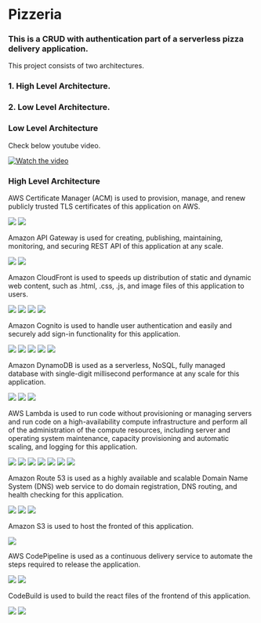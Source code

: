 <!DOCTYPE html>
<html lang="en">
<head>
    <meta charset="UTF-8">
    <meta http-equiv="X-UA-Compatible" content="IE=edge">
    <meta name="viewport" content="width=device-width, initial-scale=1.0">
</head>
<body>
    <h1>Pizzeria</h1> 
    <h3>This is a CRUD with authentication part of a serverless pizza delivery application.</h3>
    <p>This project consists of two architectures.</p>
    <h3>1. High Level Architecture.</h3>
    <h3>2. Low Level Architecture.</h3>
    <h3>Low Level Architecture</h3>
    <p>Check below youtube video.</p>
    <a href="https://youtu.be/VrCyGTqENZg" target="_blank">
    <img src="https://img.youtube.com/vi/VrCyGTqENZg/hqdefault.jpg" alt="Watch the video" />
    </a>
    <h3>High Level Architecture</h3>
    <p>AWS Certificate Manager (ACM) is used to provision, manage, and renew publicly trusted TLS certificates of this application on AWS. </p>
    <img src="https://malakas3.s3.amazonaws.com/pizzeria/pizzeriaImages/pizzeriaACM@.png" />
    <img src="https://malakas3.s3.amazonaws.com/pizzeria/pizzeriaImages/pizzeriaACM@2.png" />
    <p>Amazon API Gateway is used for creating, publishing, maintaining, monitoring, and securing REST API of this application at any scale.</p>
    <img src="https://malakas3.s3.amazonaws.com/pizzeria/pizzeriaImages/pizzeriaApiGateway@.png" />
    <img src="https://malakas3.s3.amazonaws.com/pizzeria/pizzeriaImages/pizzeriaApiGateway@2.png" />
    <p>Amazon CloudFront is used to speeds up distribution of static and dynamic web content, such as .html, .css, .js, and image files of this application to users.</p>
    <img src="https://malakas3.s3.amazonaws.com/pizzeria/pizzeriaImages/pizzeriaCloudFront@.png" />
    <img src="https://malakas3.s3.amazonaws.com/pizzeria/pizzeriaImages/pizzeriaCloudFront@2.png" />
    <img src="https://malakas3.s3.amazonaws.com/pizzeria/pizzeriaImages/pizzeriaCloudFront@3.png" />
    <img src="https://malakas3.s3.amazonaws.com/pizzeria/pizzeriaImages/pizzeriaCloudFront@4.png" />
    <p>Amazon Cognito is used to handle user authentication and easily and securely add sign-in functionality for this application.</p>
    <img src="https://malakas3.s3.amazonaws.com/pizzeria/pizzeriaImages/pizzeriaCognito@.png" />
    <img src="https://malakas3.s3.amazonaws.com/pizzeria/pizzeriaImages/pizzeriaCognito@2.png" />
    <img src="https://malakas3.s3.amazonaws.com/pizzeria/pizzeriaImages/pizzeriaCognito@3.png" />
    <img src="https://malakas3.s3.amazonaws.com/pizzeria/pizzeriaImages/pizzeriaCognito@4.png" />
    <img src="https://malakas3.s3.amazonaws.com/pizzeria/pizzeriaImages/pizzeriaCognito@5.png" />
    <p>Amazon DynamoDB is used as a serverless, NoSQL, fully managed database with single-digit millisecond performance at any scale for this application. </p>
    <img src="https://malakas3.s3.amazonaws.com/pizzeria/pizzeriaImages/pizzeriaDynamoDB@.png" />
    <img src="https://malakas3.s3.amazonaws.com/pizzeria/pizzeriaImages/pizzeriaDynamoDB@2.png" />
    <img src="https://malakas3.s3.amazonaws.com/pizzeria/pizzeriaImages/pizzeriaDynamoDB@3.png" />
    <p>AWS Lambda is used to run code without provisioning or managing servers and run code on a high-availability compute infrastructure and perform all of the administration of the compute resources, including server and operating system maintenance, capacity provisioning and automatic scaling, and logging for this application. </p>
    <img src="https://malakas3.s3.amazonaws.com/pizzeria/pizzeriaImages/pizzeriaLambda@.png" />
    <img src="https://malakas3.s3.amazonaws.com/pizzeria/pizzeriaImages/pizzeriaLambda@2.png" />
    <img src="https://malakas3.s3.amazonaws.com/pizzeria/pizzeriaImages/pizzeriaLambda@3.png" />
    <img src="https://malakas3.s3.amazonaws.com/pizzeria/pizzeriaImages/pizzeriaLambda@4.png" />
    <img src="https://malakas3.s3.amazonaws.com/pizzeria/pizzeriaImages/pizzeriaLambda@5.png" />
    <img src="https://malakas3.s3.amazonaws.com/pizzeria/pizzeriaImages/pizzeriaLambda@6.png" />
    <img src="https://malakas3.s3.amazonaws.com/pizzeria/pizzeriaImages/pizzeriaLambda@7.png" />
    <p>Amazon Route 53 is used as a highly available and scalable Domain Name System (DNS) web service to do domain registration, DNS routing, and health checking for this application. </p>
    <img src="https://malakas3.s3.amazonaws.com/pizzeria/pizzeriaImages/pizzeriaRoute53@.png" />
    <img src="https://malakas3.s3.amazonaws.com/pizzeria/pizzeriaImages/pizzeriaRoute53@2.png" />
    <img src="https://malakas3.s3.amazonaws.com/pizzeria/pizzeriaImages/pizzeriaRoute53@3.png" />
    <p>Amazon S3 is used to host the fronted of this application.</p>
    <img src="https://malakas3.s3.amazonaws.com/pizzeria/pizzeriaImages/pizzeriaS3.png" />
    <p>AWS CodePipeline is used as a continuous delivery service to automate the steps required to release the application.</p>
    <img src="https://malakas3.s3.amazonaws.com/pizzeria/pizzeriaImages/pizzeriaCodePipeline@.png" />
    <img src="https://malakas3.s3.amazonaws.com/pizzeria/pizzeriaImages/pizzeriaCodePipeline@2.png" />
    <p>CodeBuild is used to build the react files of the frontend of this application.</p>
    <img src="https://malakas3.s3.amazonaws.com/pizzeria/pizzeriaImages/pizzeriaCodeBuild@.png" />
    <img src="https://malakas3.s3.amazonaws.com/pizzeria/pizzeriaImages/pizzeriaCodeBuild@2.png" />
</body>
</html>
